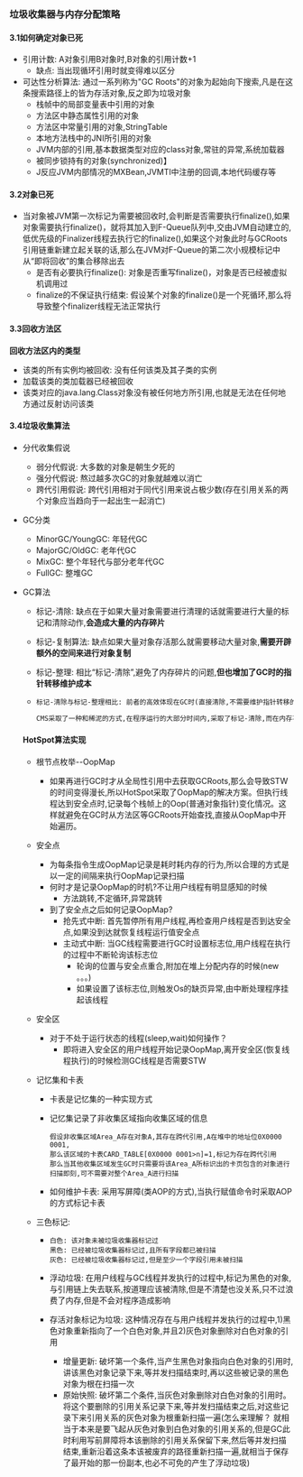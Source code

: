 ### 垃圾收集器与内存分配策略

#### 3.1如何确定对象已死

* 引用计数: A对象引用B对象时,B对象的引用计数+1
  * 缺点: 当出现循环引用时就变得难以区分
* 可达性分析算法: 通过一系列称为"GC Roots"的对象为起始向下搜索,凡是在这条搜索路径上的皆为存活对象,反之即为垃圾对象
  * 栈帧中的局部变量表中引用的对象
  * 方法区中静态属性引用的对象
  * 方法区中常量引用的对象,StringTable
  * 本地方法栈中的JNI所引用的对象
  * JVM内部的引用,基本数据类型对应的class对象,常驻的异常,系统加载器
  * 被同步锁持有的对象(synchronized)】
  * J反应JVM内部情况的MXBean,JVMTI中注册的回调,本地代码缓存等

#### 3.2对象已死

* 当对象被JVM第一次标记为需要被回收时,会判断是否需要执行finalize(),如果对象需要执行finalize()，就将其加入到F-Queue队列中,交由JVM自动建立的,低优先级的Finalizer线程去执行它的finalize(),如果这个对象此时与GCRoots引用链重新建立起关联的话,那么在JVM对F-Queue的第二次小规模标记中从“即将回收”的集合移除出去
  * 是否有必要执行finalize(): 对象是否重写finalize()，对象是否已经被虚拟机调用过
  * finalize的不保证执行结束: 假设某个对象的finalize()是一个死循环,那么将导致整个finalizer线程无法正常执行

#### 3.3回收方法区

**回收方法区内的类型**

* 该类的所有实例均被回收: 没有任何该类及其子类的实例
* 加载该类的类加载器已经被回收
* 该类对应的java.lang.Class对象没有被任何地方所引用,也就是无法在任何地方通过反射访问该类

#### 3.4垃圾收集算法

* 分代收集假说

  * 弱分代假说: 大多数的对象是朝生夕死的
  * 强分代假说: 熬过越多次GC的对象就越难以消亡
  * 跨代引用假说: 跨代引用相对于同代引用来说占极少数(存在引用关系的两个对象应当趋向于一起出生一起消亡)

* GC分类

  * MinorGC/YoungGC: 年轻代GC
  * MajorGC/OldGC: 老年代GC
  * MixGC: 整个年轻代与部分老年代GC
  * FullGC: 整堆GC

* GC算法

  * 标记-清除: 缺点在于如果大量对象需要进行清理的话就需要进行大量的标记和清除动作,**会造成大量的内存碎片**

  * 标记-复制算法: 缺点如果大量对象存活那么就需要移动大量对象,**需要开辟额外的空间来进行对象复制**

  * 标记-整理: 相比“标记-清除”,避免了内存碎片的问题,**但也增加了GC时的指针转移维护成本**

  * ```txt
    标记-清除与标记-整理相比: 前者的高效体现在GC时(直接清除,不需要维护指针转移的负担),后者的高效体现在分配内存时(规整的内存空间,不需要维护空闲列表)。但是对于大多数应用来说,程序大部分时间是在和内存打交道而不是GC,而程序的吞吐量也就受限于分配内存时的效率了。
    
    CMS采取了一种和稀泥的方式,在程序运行的大部分时间内,采取了标记-清除,而在内存不足以分配对象时,在调度parallel进行标记-整理
    ```

  #### HotSpot算法实现
  
  * 根节点枚举--OopMap
    * 如果再进行GC时才从全局性引用中去获取GCRoots,那么会导致STW的时间变得漫长,所以HotSpot采取了OopMap的解决方案。但执行线程达到安全点时,记录每个栈帧上的Oop(普通对象指针)变化情况。这样就避免在GC时从方法区等GCRoots开始查找,直接从OopMap中开始遍历。
    
  * 安全点
    
    * 为每条指令生成OopMap记录是耗时耗内存的行为,所以合理的方式是以一定的间隔来执行OopMap记录扫描
    * 何时才是记录OopMap的时机?不让用户线程有明显感知的时候
      * 方法跳转,不定循环,异常跳转
    * 到了安全点之后如何记录OopMap?
      * 抢先式中断: 首先暂停所有用户线程,再检查用户线程是否到达安全点,如果没到达就恢复线程运行值安全点
      * 主动式中断: 当GC线程需要进行GC时设置标志位,用户线程在执行的过程中不断轮询该标志位
        * 轮询的位置与安全点重合,附加在堆上分配内存的时候(new 。。。)
        * 如果设置了该标志位,则触发Os的缺页异常,由中断处理程序挂起该线程
    
  * 安全区
    
    * 对于不处于运行状态的线程(sleep,wait)如何操作？
      * 即将进入安全区的用户线程开始记录OopMap,离开安全区(恢复线程执行)的时候检测GC线程是否需要STW
    
  * 记忆集和卡表
    
    * 卡表是记忆集的一种实现方式
    
    * 记忆集记录了非收集区域指向收集区域的信息
    
      ```
      假设非收集区域Area_A存在对象A,其存在跨代引用,A在堆中的地址位0X0000 0001,
      那么该区域的卡表CARD_TABLE[0X0000 0001>n]=1,标记为存在跨代引用
      那么当其他收集区域发生GC时只需要将该Area_A所标识出的卡页包含的对象进行扫描即刻,可不需要对整个Area_A进行扫描
      ```
    
    * 如何维护卡表: 采用写屏障(类AOP的方式),当执行赋值命令时采取AOP的方式标记卡表
    
  * 三色标记:
    
    * ```
      白色: 该对象未被垃圾收集器标记过
      黑色: 已经被垃圾收集器标记过,且所有字段都已被扫描
      灰色: 已经被垃圾收集器标记过,但是至少一个字段引用未被扫描
      ```
    
    * 浮动垃圾: 在用户线程与GC线程并发执行的过程中,标记为黑色的对象,与引用链上失去联系,按道理应该被清除,但是不清楚也没关系,只不过浪费了内存,但是不会对程序造成影响
    
    * 存活对象标记为垃圾: 这种情况存在与用户线程并发执行的过程中,1)黑色对象重新指向了一个白色对象,并且2)灰色对象删除对白色对象的引用
    
      * 增量更新: 破坏第一个条件,当产生黑色对象指向白色对象的引用时,讲该黑色对象记录下来,等并发扫描结束时,再以这些被记录的黑色对象为根在扫描一次
      * 原始快照: 破坏第二个条件,当灰色对象删除对白色对象的引用时。将这个要删除的引用关系记录下来,等并发扫描结束之后,对这些记录下来引用关系的灰色对象为根重新扫描一遍(怎么来理解？ 就相当于本来是要飞起从灰色对象到白色对象的引用关系的,但是GC此时利用写前屏障将本该删除的引用关系保留下来,然后等并发扫描结束,重新沿着这条本该被废弃的路径重新扫描一遍,就相当于保存了最开始的那一份副本,也必不可免的产生了浮动垃圾)